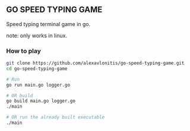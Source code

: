 ## GO SPEED TYPING GAME

Speed typing terminal game in go.

note: only works in linux.

### How to play

```bash
git clone https://github.com/alexavlonitis/go-speed-typing-game.git
cd go-speed-typing-game

# Run
go run main.go logger.go

# OR build
go build main.go logger.go
./main

# OR run the already built executable
./main

```
